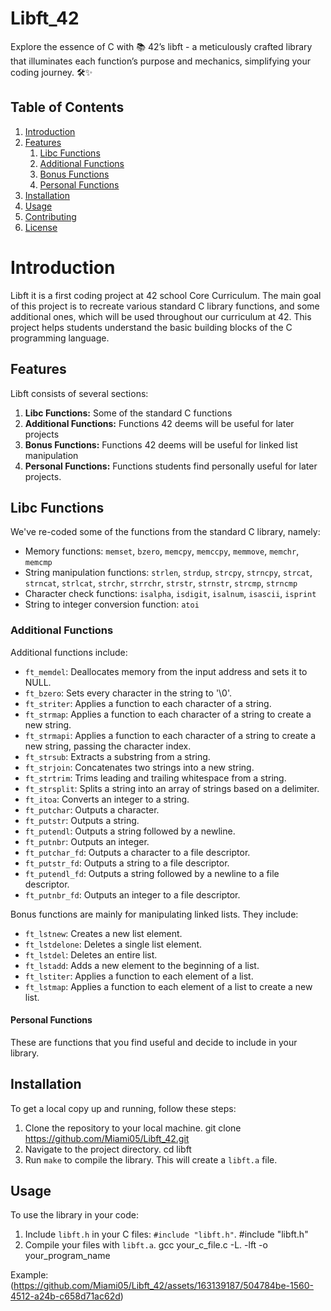 # Libft_42
Explore the essence of C with 📚 42’s libft - a meticulously crafted library that illuminates each function’s purpose and mechanics, simplifying your coding journey. 🛠️✨

## Table of Contents
1. [Introduction](#introduction)
2. [Features](#features)
    1. [Libc Functions](#libc-functions)
    2. [Additional Functions](#additional-functions)
    3. [Bonus Functions](#bonus-functions)
    4. [Personal Functions](#personal-functions)
3. [Installation](#installation)
4. [Usage](#usage)
5. [Contributing](#contributing)
6. [License](#license)


# Introduction

Libft it is a first coding project at 42 school Core Curriculum. The main goal of this project is to recreate various standard C library functions, and some additional ones, which will be used throughout our curriculum at 42. 
This project helps students understand the basic building blocks of the C programming language.

## Features

Libft consists of several sections:

1. **Libc Functions:** Some of the standard C functions
2. **Additional Functions:** Functions 42 deems will be useful for later projects
3. **Bonus Functions:** Functions 42 deems will be useful for linked list manipulation
4. **Personal Functions:** Functions students find personally useful for later projects.

## Libc Functions

We've re-coded some of the functions from the standard C library, namely:

- Memory functions: `memset`, `bzero`, `memcpy`, `memccpy`, `memmove`, `memchr`, `memcmp`
- String manipulation functions: `strlen`, `strdup`, `strcpy`, `strncpy`, `strcat`, `strncat`, `strlcat`, `strchr`, `strrchr`, `strstr`, `strnstr`, `strcmp`, `strncmp`
- Character check functions: `isalpha`, `isdigit`, `isalnum`, `isascii`, `isprint`
- String to integer conversion function: `atoi`

### Additional Functions

Additional functions include:

- `ft_memdel`: Deallocates memory from the input address and sets it to NULL.
- `ft_bzero`: Sets every character in the string to '\0'.
- `ft_striter`: Applies a function to each character of a string.
- `ft_strmap`: Applies a function to each character of a string to create a new string.
- `ft_strmapi`: Applies a function to each character of a string to create a new string, passing the character index.
- `ft_strsub`: Extracts a substring from a string.
- `ft_strjoin`: Concatenates two strings into a new string.
- `ft_strtrim`: Trims leading and trailing whitespace from a string.
- `ft_strsplit`: Splits a string into an array of strings based on a delimiter.
- `ft_itoa`: Converts an integer to a string.
- `ft_putchar`: Outputs a character.
- `ft_putstr`: Outputs a string.
- `ft_putendl`: Outputs a string followed by a newline.
- `ft_putnbr`: Outputs an integer.
- `ft_putchar_fd`: Outputs a character to a file descriptor.
- `ft_putstr_fd`: Outputs a string to a file descriptor.
- `ft_putendl_fd`: Outputs a string followed by a newline to a file descriptor.
- `ft_putnbr_fd`: Outputs an integer to a file descriptor.

Bonus functions are mainly for manipulating linked lists. They include:

- `ft_lstnew`: Creates a new list element.
- `ft_lstdelone`: Deletes a single list element.
- `ft_lstdel`: Deletes an entire list.
- `ft_lstadd`: Adds a new element to the beginning of a list.
- `ft_lstiter`: Applies a function to each element of a list.
- `ft_lstmap`: Applies a function to each element of a list to create a new list.

#### Personal Functions

These are functions that you find useful and decide to include in your library.

## Installation

To get a local copy up and running, follow these steps:

1. Clone the repository to your local machine.
    git clone https://github.com/Miami05/Libft_42.git
2. Navigate to the project directory.
    cd libft
3. Run `make` to compile the library. This will create a `libft.a` file.

## Usage

To use the library in your code:

1. Include `libft.h` in your C files: `#include "libft.h"`.
    #include "libft.h"
2. Compile your files with `libft.a`.
    gcc your_c_file.c -L. -lft -o your_program_name

Example:
(https://github.com/Miami05/Libft_42/assets/163139187/504784be-1560-4512-a24b-c658d71ac62d)
